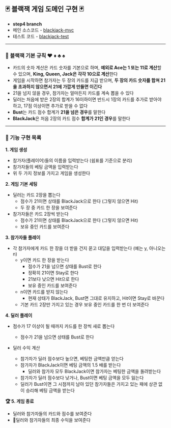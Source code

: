 ## :black_joker: 블랙잭 게임 도메인 구현 :black_joker:

-  **step4 branch**
  - 메인 소스코드 - [blackjack-mvc](https://github.com/bky373/kotlin-blackjack/tree/step4/src/main/kotlin/blackjack)
  - 테스트 코드 - [blackjack-test](https://github.com/bky373/kotlin-blackjack/tree/step4/src/test/kotlin/blackjack/model)

---

### :pushpin: **블랙잭 기본 규칙** :hearts: :diamonds: :clubs: :spades:

- 카드의 숫자 계산은 카드 숫자를 기본으로 하며, **예외로 Ace는 1 또는 11로 계산**할 수 있으며, **King, Queen, Jack은 각각 10으로 계산**한다
- 게임을 시작하면 참가자는 두 장의 카드를 지급 받으며,  **두 장의 카드 숫자를 합쳐 21을 초과하지 않으면서 21에 가깝게 만들면 이긴다**
- 21을 넘지 않을 경우, 참가자는 얼마든지 카드를 계속 뽑을 수 있다
- 딜러는 처음에 받은 2장의 합계가 16이하이면 반드시 1장의 카드를 추가로 받아야 하고, 17점 이상이면 추가로 받을 수 없다
- **Bust**는 카드 점수 합계가 **21을 넘은 경우**를 말한다
- **BlackJack**은 처음 2장의 카드 점수 **합계가 21인 경우**를 말한다

---

### :pencil: 기능 구현 목록

**1. 게임 생성**

- 참가자(플레이어)들의 이름을 입력받는다 (쉼표를 기준으로 분리)
- 참가자들의 베팅 금액을 입력받는다
- 위 두 가지 정보를 가지고 게임을 생성한다

**2. 게임 기본 세팅**

- 딜러는 카드 2장을 뽑는다
  - 점수가 21이면 상태를 BlackJack으로 한다 (그렇지 않으면 Hit)
  - 두 장 중 카드 한 장을 보여준다 
- 참가자들은 카드 2장씩 받는다
  - 점수가 21이면 상태를 BlackJack으로 한다 (그렇지 않으면 Hit)
  - 보유 중인 카드를 보여준다

**3. 참가자들 플레이**

- 각 참가자에게 카드 한 장을 더 받을 건지 묻고 대답을 입력받는다 (예는 y, 아니오는 n)
  - y이면 카드 한 장을 받는다
    - 점수가 21을 넘으면 상태를 Bust로 한다
    - 정확히 21이면 Stay로 한다
    - 21보다 낮으면 Hit으로 한다
    - 보유 중인 카드를 보여준다
  - n이면 카드를 받지 않는다
    - 현재 상태가 BlackJack, Bust면 그대로 유지하고, Hit이면 Stay로 바꾼다
  - 기본 카드 2장만 가지고 있는 경우 보유 중인 카드를 한 번 더 보여준다

**4. 딜러 플레이**

- 점수가 17 이상이 될 때까지 카드를 한 장씩 새로 뽑는다
  - 점수가 21을 넘으면 상태를 Bust로 한다

- 딜러 수익 계산
  - 참가자가 딜러 점수보다 높으면, 베팅한 금액만큼 얻는다
  - 참가자가 BlackJack이면 베팅 금액의 1.5 배를 받는다
    - 딜러와 참가자 모두 BlackJack이면 참가자는 베팅한 금액을 돌려받는다
  - 참가자가 딜러 점수보다 낮거나, Bust이면 베팅 금액을 모두 잃는다
  - 딜러가 Bust이면 그 시점까지 남아 있던 참가자들은 가지고 있는 패에 상관 없이 승리해 베팅 금액을 받는다

**:trophy: 5. 게임 종료**

- 딜러와 참가자들의 카드와 점수를 보여준다
- :gem:딜러와 참가자들의 최종 수익을 보여준다
